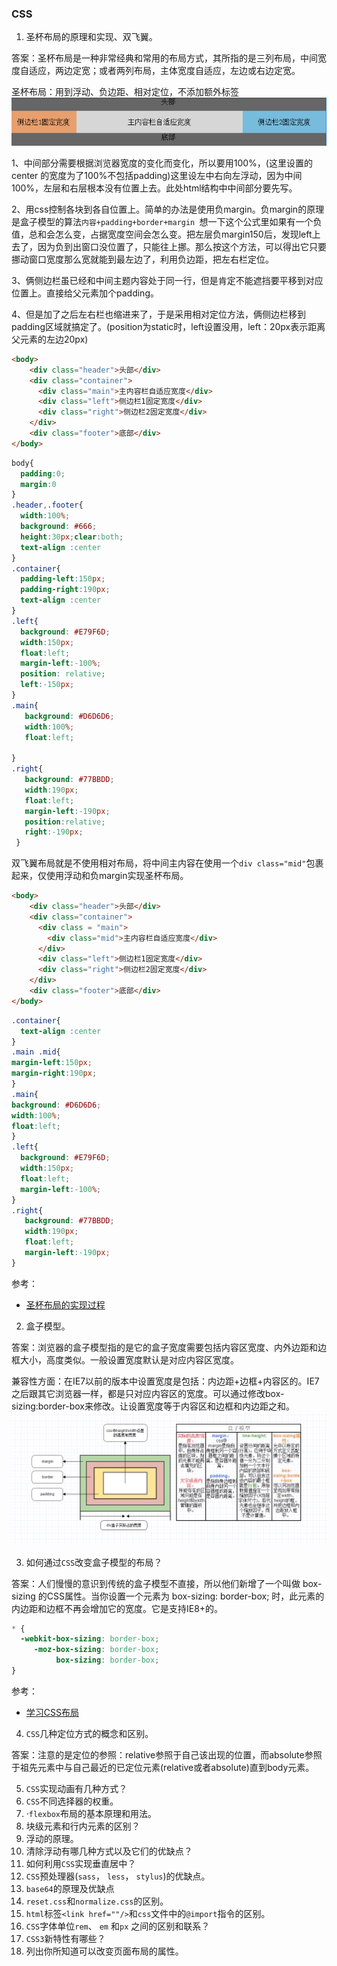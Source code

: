 ### CSS

1. 圣杯布局的原理和实现、双飞翼。

  答案：圣杯布局是一种非常经典和常用的布局方式，其所指的是三列布局，中间宽度自适应，两边定宽；或者两列布局，主体宽度自适应，左边或右边定宽。

  圣杯布局：用到浮动、负边距、相对定位，不添加额外标签
  ![圣杯布局](../images/圣杯布局.png)

  1、中间部分需要根据浏览器宽度的变化而变化，所以要用100%，(这里设置的center 的宽度为了100%不包括padding)这里设左中右向左浮动，因为中间100%，左层和右层根本没有位置上去。此处html结构中中间部分要先写。

  2、用css控制各块到各自位置上。简单的办法是使用负margin。负margin的原理是盒子模型的算法`内容+padding+border+margin `想一下这个公式里如果有一个负值，总和会怎么变，占据宽度空间会怎么变。把左层负margin150后，发现left上去了，因为负到出窗口没位置了，只能往上挪。那么按这个方法，可以得出它只要挪动窗口宽度那么宽就能到最左边了，利用负边距，把左右栏定位。

  3、俩侧边栏虽已经和中间主题内容处于同一行，但是肯定不能遮挡要平移到对应位置上。直接给父元素加个padding。

  4、但是加了之后左右栏也缩进来了，于是采用相对定位方法，俩侧边栏移到padding区域就搞定了。(position为static时，left设置没用，left：20px表示距离父元素的左边20px)

  ```html
  <body>
      <div class="header">头部</div>
      <div class="container">   
        <div class="main">主内容栏自适应宽度</div>
        <div class="left">侧边栏1固定宽度</div>
        <div class="right">侧边栏2固定宽度</div>
      </div>
      <div class="footer">底部</div>
  </body>
  ```
  ```css
  body{
    padding:0;
    margin:0
  }
  .header,.footer{
    width:100%;  
    background: #666;
    height:30px;clear:both;
    text-align :center
  }
  .container{
    padding-left:150px;
    padding-right:190px;
    text-align :center
  }
  .left{
    background: #E79F6D;
    width:150px;
    float:left;
    margin-left:-100%;
    position: relative;
    left:-150px;
  }
  .main{
     background: #D6D6D6;
     width:100%;
     float:left;

  }
  .right{
     background: #77BBDD;
     width:190px;
     float:left;
     margin-left:-190px;
     position:relative;
     right:-190px;
   }
  ```
  双飞翼布局就是不使用相对布局，将中间主内容在使用一个`div class="mid"`包裹起来，仅使用浮动和负margin实现圣杯布局。
  ```html
  <body>
      <div class="header">头部</div>
      <div class="container">  
        <div class = "main">
          <div class="mid">主内容栏自适应宽度</div>
        </div>
        <div class="left">侧边栏1固定宽度</div>
        <div class="right">侧边栏2固定宽度</div>
      </div>
      <div class="footer">底部</div>
  </body>
  ```
  ```css
  .container{
    text-align :center
  }
  .main .mid{
  margin-left:150px;
  margin-right:190px;
  }
  .main{
  background: #D6D6D6;
  width:100%;
  float:left;
  }  
  .left{
    background: #E79F6D;
    width:150px;
    float:left;
    margin-left:-100%;
  }
  .right{
     background: #77BBDD;
     width:190px;
     float:left;
     margin-left:-190px;
  }
  ```

  参考：

   - [圣杯布局的实现过程](http://www.cnblogs.com/wuguoyuan/p/grail.html)

2. 盒子模型。

  答案：浏览器的盒子模型指的是它的盒子宽度需要包括内容区宽度、内外边距和边框大小，高度类似。一般设置宽度默认是对应内容区宽度。

  兼容性方面：在IE7以前的版本中设置宽度是包括：内边距+边框+内容区的。IE7之后跟其它浏览器一样，都是只对应内容区的宽度。可以通过修改box-sizing:border-box来修改。让设置宽度等于内容区和边框和内边距之和。
  ![盒子模型](../images/盒子模型.png)

3. 如何通过`CSS`改变盒子模型的布局？

  答案：人们慢慢的意识到传统的盒子模型不直接，所以他们新增了一个叫做 box-sizing 的CSS属性。当你设置一个元素为 box-sizing: border-box; 时，此元素的内边距和边框不再会增加它的宽度。它是支持IE8+的。
  ```css
  * {
    -webkit-box-sizing: border-box;
       -moz-box-sizing: border-box;
            box-sizing: border-box;
  }
  ```
  参考：

   - [学习CSS布局](http://zh.learnlayout.com/box-sizing.html)

4. `CSS`几种定位方式的概念和区别。

  答案：注意的是定位的参照：relative参照于自己该出现的位置，而absolute参照于祖先元素中与自己最近的已定位元素(relative或者absolute)直到body元素。

5. `CSS`实现动画有几种方式？
6. `CSS`不同选择器的权重。
7. ·`flexbox`布局的基本原理和用法。
8. 块级元素和行内元素的区别？
9. 浮动的原理。
10. 清除浮动有哪几种方式以及它们的优缺点？
11. 如何利用`CSS`实现垂直居中？
12. `CSS`预处理器(`sass`， `less`， `stylus`)的优缺点。
13. `base64`的原理及优缺点
14. `reset.css`和`normalize.css`的区别。
15. `html`标签`<link href=""/>`和`css`文件中的`@import`指令的区别。
16. `CSS`字体单位`rem`、 `em` 和`px` 之间的区别和联系？
17. `CSS3`新特性有哪些？
18. 列出你所知道可以改变页面布局的属性。
